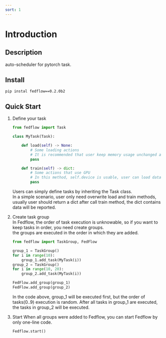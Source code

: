 ```yaml
---
sort: 1
---
```


# Introduction

## Description

auto-scheduler for pytorch task.

## Install

`pip instal fedflow==0.2.0b2`

## Quick Start

1. Define your task
    ```python
    from fedflow import Task
    
    class MyTask(Task):
    
        def load(self) -> None:
            # Some loading actions
            # It is recommended that user keep memory usage unchanged after this function is called.
            pass
    
        def train(self) -> dict:
            # Some actions that use GPU
            # In this method, self.device is usable, user can load data to specify cuda by use self.device field.
            pass
    ```
    Users can simply define tasks by inheriting the Task class.  
    In a simple scenario, user only need overwrite load and train methods, usually user should return a dict after call train
    method, the dict contains data will be reported.

2. Create task group  
    In Fedflow, the order of task execution is unknowable, so if you want to keep tasks in order, you need create groups.  
    the groups are executed in the order in which they are added.
    ```python
    from fedflow import TaskGroup, FedFlow
    
    group_1 = TaskGroup()
    for i in range(10):
        group_1.add_task(MyTask(i))
    group_2 = TaskGroup()
    for i in range(10, 20):
        group_2.add_task(MyTask(i))
    
    FedFlow.add_group(group_1)
    FedFlow.add_group(group_2)
    ```
    In the code above, group_1 will be executed first, but the order of tasks(0..9) execution is random. After all tasks in
    group_1 are executed, the tasks in group_2 will be executed.

3. Start
    When all groups were added to Fedflow, you can start Fedflow by only one-line code.
    ```python
    Fedflow.start()
    ```